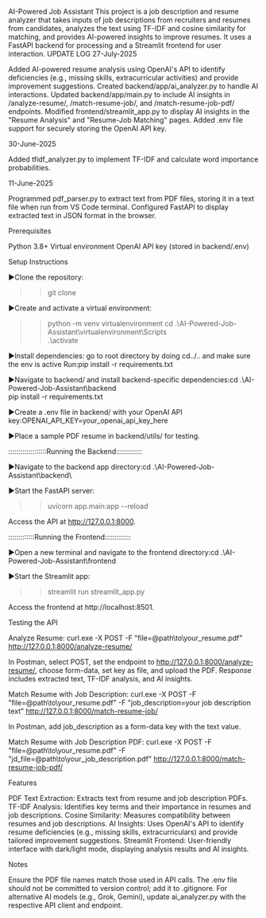 AI-Powered Job Assistant
This project is a job description and resume analyzer that takes inputs of job descriptions from recruiters and resumes from candidates, analyzes the text using TF-IDF and cosine similarity for matching, and provides AI-powered insights to improve resumes. It uses a FastAPI backend for processing and a Streamlit frontend for user interaction.
UPDATE LOG
27-July-2025

Added AI-powered resume analysis using OpenAI's API to identify deficiencies (e.g., missing skills, extracurricular activities) and provide improvement suggestions.
Created backend/app/ai_analyzer.py to handle AI interactions.
Updated backend/app/main.py to include AI insights in /analyze-resume/, /match-resume-job/, and /match-resume-job-pdf/ endpoints.
Modified frontend/streamlit_app.py to display AI insights in the "Resume Analysis" and "Resume-Job Matching" pages.
Added .env file support for securely storing the OpenAI API key.

30-June-2025

Added tfidf_analyzer.py to implement TF-IDF and calculate word importance probabilities.

11-June-2025

Programmed pdf_parser.py to extract text from PDF files, storing it in a text file when run from VS Code terminal.
Configured FastAPI to display extracted text in JSON format in the browser.

Prerequisites

Python 3.8+
Virtual environment
OpenAI API key (stored in backend/.env)

Setup Instructions

▶️Clone the repository:
>>git clone <repository-url>

▶️Create and activate a virtual environment:
>>python -m venv virtualenvironment
>>cd .\AI-Powered-Job-Assistant\virtualenvironment\Scripts\
.\activate

▶️Install dependencies:
go to root directory by doing cd../.. and make sure the env is active
Run:pip install -r requirements.txt

▶️Navigate to backend/ and install backend-specific dependencies:cd .\AI-Powered-Job-Assistant\backend\
pip install -r requirements.txt

▶️Create a .env file in backend/ with your OpenAI API key:OPENAI_API_KEY=your_openai_api_key_here

▶️Place a sample PDF resume in backend/utils/ for testing.

:::::::::::::::::::Running the Backend:::::::::::::

▶️️️️Navigate to the backend app directory:cd .\AI-Powered-Job-Assistant\backend\

▶️Start the FastAPI server:
>>uvicorn app.main:app --reload

Access the API at http://127.0.0.1:8000.

:::::::::::::Running the Frontend:::::::::::::

▶️Open a new terminal and navigate to the frontend directory:cd .\AI-Powered-Job-Assistant\frontend

▶️Start the Streamlit app:
>>streamlit run streamlit_app.py

Access the frontend at http://localhost:8501.

Testing the API

Analyze Resume:
curl.exe -X POST -F "file=@path\to\your_resume.pdf" http://127.0.0.1:8000/analyze-resume/

In Postman, select POST, set the endpoint to http://127.0.0.1:8000/analyze-resume/, choose form-data, set key as file, and upload the PDF.
Response includes extracted text, TF-IDF analysis, and AI insights.

Match Resume with Job Description:
curl.exe -X POST -F "file=@path\to\your_resume.pdf" -F "job_description=your job description text" http://127.0.0.1:8000/match-resume-job/

In Postman, add job_description as a form-data key with the text value.

Match Resume with Job Description PDF:
curl.exe -X POST -F "file=@path\to\your_resume.pdf" -F "jd_file=@path\to\your_job_description.pdf" http://127.0.0.1:8000/match-resume-job-pdf/

Features

PDF Text Extraction: Extracts text from resume and job description PDFs.
TF-IDF Analysis: Identifies key terms and their importance in resumes and job descriptions.
Cosine Similarity: Measures compatibility between resumes and job descriptions.
AI Insights: Uses OpenAI's API to identify resume deficiencies (e.g., missing skills, extracurriculars) and provide tailored improvement suggestions.
Streamlit Frontend: User-friendly interface with dark/light mode, displaying analysis results and AI insights.

Notes

Ensure the PDF file names match those used in API calls.
The .env file should not be committed to version control; add it to .gitignore.
For alternative AI models (e.g., Grok, Gemini), update ai_analyzer.py with the respective API client and endpoint.
